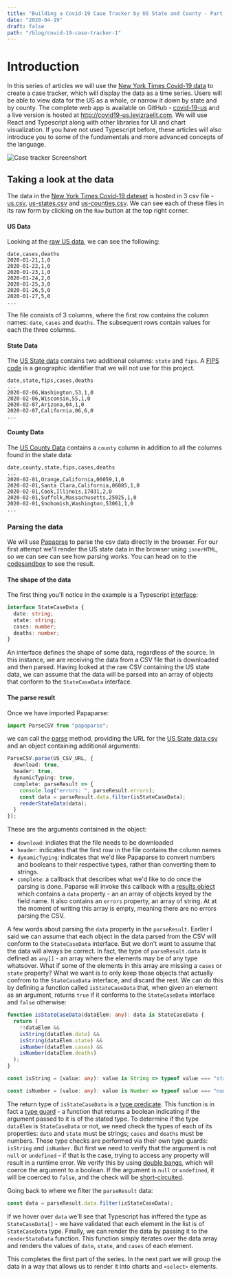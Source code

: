 ```yaml
---
title: "Building a Covid-19 Case Tracker by US State and County - Part 1"
date: "2020-04-19"
draft: false
path: "/blog/covid-19-case-tracker-1"
---
```


# Introduction

In this series of articles we will use the [New York Times Covid-19 data](https://github.com/nytimes/covid-19-data) to create a case tracker, which will display the data as a time series. Users will be able to view data for the US as a whole, or narrow it down by state and by county. The complete web app is available on GitHub - [covid-19-us](https://github.com/lizraeli/covid-19-us) and a live version is hosted at http://covid19-us.levizraelit.com. We will use React and Typescript along with other libraries for UI and chart visualization. If you have not used Typescript before, these articles will also introduce you to some of the fundamentals and more advanced concepts of the language.

![Case tracker Screenshort](/covid-case-tracker-1.png)

## Taking a look at the data

The data in the [New York Times Covid-19 dateset](https://github.com/nytimes/covid-19-data) is hosted in 3 csv file - [us.csv](https://github.com/nytimes/covid-19-data/blob/master/us.csv), [us-states.csv](https://github.com/nytimes/covid-19-data/blob/master/us-states.csv)  and [us-counties.csv](https://github.com/nytimes/covid-19-data/blob/master/us-counties.csv). We can see each of these files in its raw form by clicking on the `Raw` button at the top right corner.

#### US Data

 Looking at the [raw US data](https://raw.githubusercontent.com/nytimes/covid-19-data/master/us.csv), we can see the following:

```
date,cases,deaths
2020-01-21,1,0
2020-01-22,1,0
2020-01-23,1,0
2020-01-24,2,0
2020-01-25,3,0
2020-01-26,5,0
2020-01-27,5,0
...
```

The file consists of 3 columns, where the first row contains the column names: `date`, `cases` and `deaths`. The subsequent rows contain values for each the three columns.

#### State Data

The [US State data](https://raw.githubusercontent.com/nytimes/covid-19-data/master/us-states.csv) contains two additional columns: `state` and `fips`. A [FIPS code](https://www.census.gov/quickfacts/fact/note/US/fips)  is a  geographic identifier that we will not use for this project. 

```
date,state,fips,cases,deaths
...
2020-02-06,Washington,53,1,0
2020-02-06,Wisconsin,55,1,0
2020-02-07,Arizona,04,1,0
2020-02-07,California,06,6,0
...
```

#### County Data

The [US County Data](https://raw.githubusercontent.com/nytimes/covid-19-data/master/us-counties.csv) contains a  `county` column in addition to all the columns found in the state data:

```
date,county,state,fips,cases,deaths
...
2020-02-01,Orange,California,06059,1,0
2020-02-01,Santa Clara,California,06085,1,0
2020-02-01,Cook,Illinois,17031,2,0
2020-02-01,Suffolk,Massachusetts,25025,1,0
2020-02-01,Snohomish,Washington,53061,1,0
...
```

### Parsing the data

We will use [Papaprse](https://www.papaparse.com/) to parse the csv data directly in the browser. For our first attempt we'll render the US state data in the browser using `innerHTML`, so we can see can see how parsing works. You can head on to the [codesandbox](https://codesandbox.io/s/ny-times-data-parse-902t9?file=/src/index.ts) to see the result.  

#### The shape of the data

The first thing you'll notice in the example is a Typescript [interface](https://www.typescriptlang.org/docs/handbook/interfaces.html):

```typescript
interface StateCaseData {
  date: string;
  state: string;
  cases: number;
  deaths: number;
}
```

An interface defines the shape of some data, regardless of the source. In this instance, we are receiving the data from a CSV file that is downloaded and then parsed. Having looked at the raw CSV containing the US state data, we can assume that the data will be parsed into an array of objects that conform to the `StateCaseData` interface. 


#### The parse result

Once we have imported Papaparse:

```typescript
import ParseCSV from "papaparse";
```

we can call the [parse](https://www.papaparse.com/docs#remote-files) method, providing the URL for the [US State data csv](https://raw.githubusercontent.com/nytimes/covid-19-data/master/us-states.csv) and an object containing additional arguments:

```typescript
ParseCSV.parse(US_CSV_URL, {
  download: true,
  header: true,
  dynamicTyping: true,
  complete: parseResult => {
    console.log("errors: ", parseResult.errors);
    const data = parseResult.data.filter(isStateCaseData);
    renderStateData(data);
  }
});
```

These are the arguments contained in the object:

- `download`: indiates that the file needs to be downloaded
- `header`: indicates that the first row in the file contains the column names
- `dynamicTyping`: indicates that we'd like Papaparse to convert numbers and booleans to their respective types, rather than converting them to strings.
- `complete`: a callback that describes what we'd like to do once the parsing is done. Paparse will invoke this callback with a [results object](https://www.papaparse.com/docs#results) which contains a `data` property - an an array of objects keyed by the field name.  It also contains an `errors` property, an array of string. At at the moment of writing this array is empty, meaning there are no errors parsing the CSV. 

A few words about parsing the `data` property in the `parseResult`. Earlier I said we can assume that each object in the data parsed from the CSV will conform to the `StateCaseData` interface.  But we don't want to assume that the data will always be correct. In fact, the type of `parseResult.data`  is defined as `any[]` - an array where the elements may be of any type whatsover. What if some of the elements in this array are missing a `cases` or `state` property? What we want is to only keep those objects that actually confrom to the `StateCaseData` interface, and discard the rest. We can do this by defining a function called `isStateCaseData` that, when given an element as an argument, returns `true` if it conforms to the `StateCaseData` interface and `false` otherwise:

```typescript
function isStateCaseData(dataElem: any): data is StateCaseData {
  return (
    !!dataElem &&
    isString(dataElem.date) &&
    isString(dataElem.state) &&
    isNumber(dataElem.cases) &&
    isNumber(dataElem.deaths)
  );
}

const isString = (value: any): value is String => typeof value === "string";

const isNumber = (value: any): value is Number => typeof value === "number";

```

The return type of `isStateCaseData` is a [type predicate](https://www.typescriptlang.org/docs/handbook/advanced-types.html#using-type-predicates). This function is in fact a [type guard](https://www.typescriptlang.org/docs/handbook/advanced-types.html#user-defined-type-guards) - a function that returns a boolean indicating if the argument passed to it is of the stated type. To determine if the type  `dataElem` is `StateCaseData` or not, we need check the types of each of its properties: `date` and `state` must be strings; `cases` and `deaths` must be numbers. These type checks are performed via their own type guards: `isString` and `isNumber`. But first we need to verify that the argument is not `null` or `undefined` - if that is the case, trying to access any property will result in a runtime error. We verify this by using [double bangs](https://medium.com/better-programming/javascript-bang-bang-i-shot-you-down-use-of-double-bangs-in-javascript-7c9d94446054), which will coerce the argument to a boolean. If the argument is `null` or `undefined`, it will be coerced to `false`, and the check will be [short-circuited](https://en.wikipedia.org/wiki/Short-circuit_evaluation).

Going back to where we filter the `parseResult` data:

```typescript
const data = parseResult.data.filter(isStateCaseData);
```

If we hover over `data` we'll see that Typescript has inffered the type as `StateCaseData[]` - we have validated that each element in the list is of `StateCaseData` type. Finally, we can render the data by passing it to the `renderStateData` function. This function simply iterates over the data array and renders the values of  `date`, `state`, and `cases` of each element.


This completes the first part of the series. In the next part we will group the data in a way that allows us to render it into charts and `<select>` elements.

